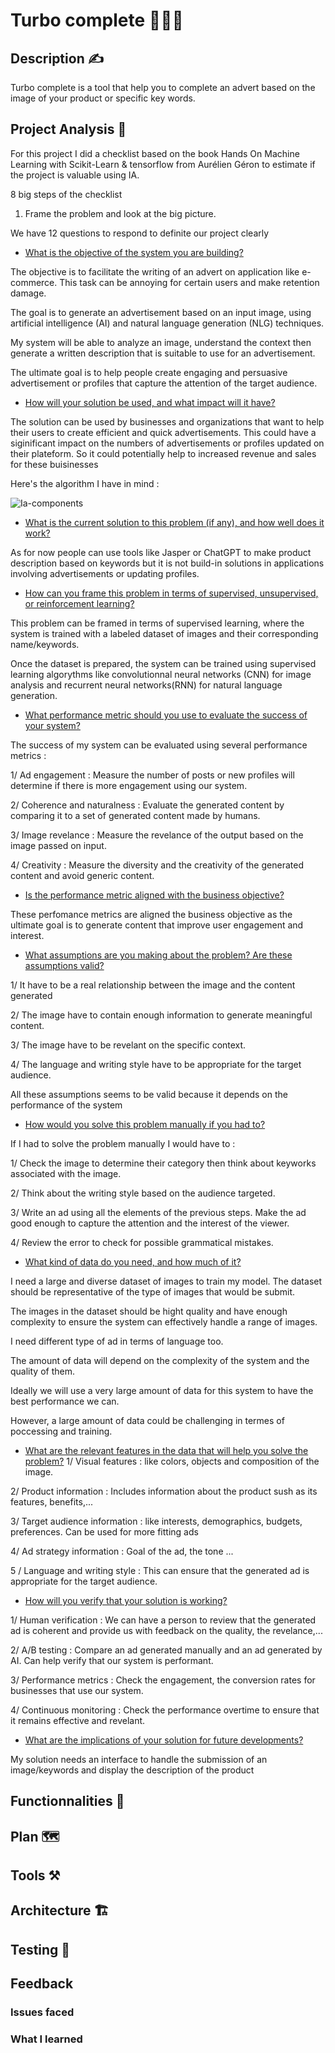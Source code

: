 # Turbo complete 🚀🚀🚀

## Description ✍

Turbo complete is a tool that help you to complete an advert based on the image of your product or specific key words.


## Project Analysis 🔬

For this project I did a checklist based on the book Hands On Machine Learning with Scikit-Learn & tensorflow from Aurélien Géron to estimate if the project is valuable using IA.

8 big steps of the checklist

1. Frame the problem and look at the big picture.

We have 12 questions to respond to definite our project clearly

- <ins>What is the objective of the system you are building?</ins>

The objective is to facilitate the writing of an advert on application like e-commerce. This task can be annoying for certain users and make retention damage. 

The goal is  to generate an advertisement based on an input image, using artificial intelligence (AI) and natural language generation (NLG) techniques.

My system will be able to analyze an image, understand the context then generate a written description that is suitable to use for an advertisement.

The ultimate goal is to help people create engaging and persuasive advertisement or profiles that capture the attention of the target audience.

- <ins>How will your solution be used, and what impact will it have?</ins>


The solution can be used by businesses and organizations that want to help their users to create efficient and quick advertisements. This could have a siginificant impact on the numbers of advertisements or profiles updated on their plateform. So it could potentially help to increased revenue and sales for these buisinesses

Here's the algorithm I have in mind : 

![Ia-components](https://user-images.githubusercontent.com/44264590/230611526-6135912e-2480-4fdd-826a-82a4c1d458fc.png)


- <ins>What is the current solution to this problem (if any), and how well does it work?</ins>

As for now people can use tools like Jasper or ChatGPT to make product description based on keywords but it is not build-in solutions in applications involving advertisements or updating profiles.

- <ins>How can you frame this problem in terms of supervised, unsupervised, or reinforcement learning?</ins>

This problem can be framed in terms of supervised learning, where the system is trained with a labeled dataset of images and their corresponding name/keywords.

Once the dataset is prepared, the system can be trained using supervised learning algorythms like convolutionnal neural networks (CNN) for image analysis and recurrent neural networks(RNN) for natural language generation.

- <ins>What performance metric should you use to evaluate the success of your system?</ins>

The success of my system can be evaluated using several performance metrics : 

1/ Ad engagement : Measure the number of posts or new profiles will determine if there is more engagement using our system.


2/ Coherence and naturalness : Evaluate the generated content by comparing it to a set of generated content made by humans.

3/ Image revelance : Measure the revelance of the output based on the image passed on input.

4/ Creativity : Measure the diversity and the creativity of the generated content and avoid generic content.

- <ins>Is the performance metric aligned with the business objective?</ins>

These perfomance metrics are aligned the business objective as the ultimate goal is to generate content that improve user engagement and interest.

- <ins>What assumptions are you making about the problem? Are these assumptions valid?</ins>

1/ It have to be a real relationship between the image and the content generated

2/ The image have to contain enough information to generate meaningful content.

3/ The image have to be revelant on the specific context.

4/ The language and writing style have to be appropriate for the target audience.

All these assumptions seems to be valid because it depends on the performance of the system

- <ins>How would you solve this problem manually if you had to?</ins>

If I had to solve the problem manually I would have to :

1/ Check the image to determine their category then think about keyworks associated with the image.

2/ Think about the writing style based on the audience targeted.

3/ Write an ad using all the elements of the previous steps. Make the ad good enough to capture the attention and the interest of the viewer.

4/ Review the error to check for possible grammatical mistakes.

- <ins>What kind of data do you need, and how much of it?</ins>

I need a large and diverse dataset of images to train my model. The dataset should be representative of the type of images that would be submit. 

The images in the dataset should be hight quality and have enough complexity to ensure the system can effectively handle a range of images.

I need different type of ad in terms of language too.

The amount of data will depend on the complexity of the system and the quality of them.

Ideally we will use a very large amount of data for this system to have the best performance we can.

However, a large amount of data could be challenging in termes of poccessing and training.


- <ins>What are the relevant features in the data that will help you solve the problem?</ins>
1/ Visual features : like colors, objects and composition of the image.

2/ Product information : Includes information about the product sush as its features, benefits,...

3/ Target audience information : like interests, demographics, budgets, preferences. Can be used for more fitting ads

4/ Ad strategy information : Goal of the ad, the tone ...

5 / Language and writing style : This can ensure that the generated ad is appropriate for the target audience.

- <ins>How will you verify that your solution is working?</ins>

1/ Human verification : We can have a person to review that the generated ad is coherent and provide us with feedback on the quality, the revelance,...

2/ A/B testing : Compare an ad generated manually and an ad generated by AI. Can help verify that our system is performant.

3/ Performance metrics : Check the engagement, the conversion rates for businesses that use our system.

4/ Continuous monitoring : Check the performance overtime to ensure that it remains effective and revelant.

- <ins>What are the implications of your solution for future developments?</ins>

My solution needs an interface to handle the submission of an image/keywords and display the description of the product

## Functionnalities 🧱

## Plan 🗺️

## Tools ⚒️

## Architecture 🏗️

## Testing 🧪

## Feedback

### Issues faced
### What I learned

